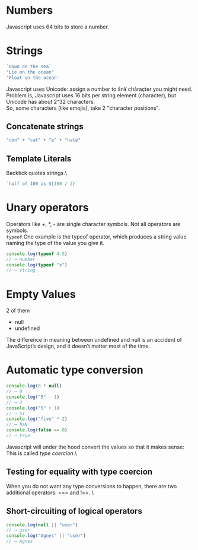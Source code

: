 # Numbers

Javascript uses 64 bits to store a number.

# Strings

```javascript
`Down on the sea`
"Lie on the ocean"
'Float on the ocean'
```

Javascript uses Unicode: assign a number to ån¥ chåraçter you might need. \
Problem is, Javascript uses 16 bits per string element (character), but Unicode has about 2^32 characters. \
So, some characters (like emojis), take 2 "character positions".

## Concatenate strings

```javascript
"con" + "cat" + "e" + "nate"
```

## Template Literals

Backtick quotes strings.\
```javascript
`half of 100 is ${100 / 2}`
```

# Unary operators

Operators like +, *, - are single character symbols. Not all operators are symbols. \
`typeof` One example is the typeof operator, which produces a string value naming the type of the value you give it.

```javascript
console.log(typeof 4.5)
// → number
console.log(typeof "x")
// → string
```

# Empty Values

2 of them

- null
- undefined

The difference in meaning between undefined and null is an accident of JavaScript’s design, and it doesn’t matter most of the time.

# Automatic type conversion

```javascript
console.log(8 * null)
// → 0
console.log("5" - 1)
// → 4
console.log("5" + 1)
// → 51
console.log("five" * 2)
// → NaN
console.log(false == 0)
// → true
```

Javascript will under the hood convert the values so that it makes sense: This is called _type coercion_.\

## Testing for equality with type coercion

When you do not want any type conversions to happen, there are two additional operators: === and !==. \

## Short-circuiting of logical operators

``` javascript
console.log(null || "user")
// → user
console.log("Agnes" || "user")
// → Agnes
```